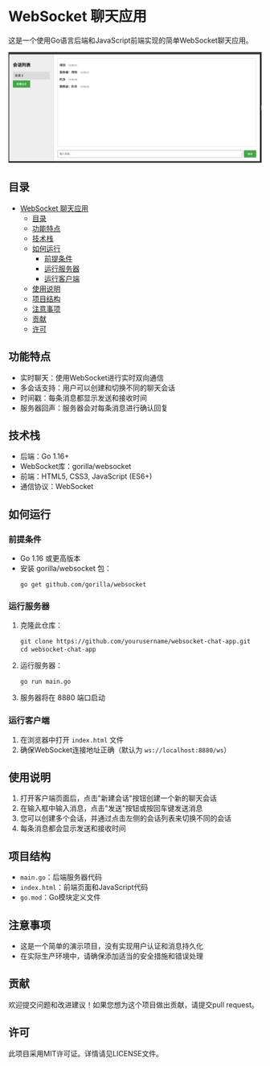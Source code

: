 # WebSocket 聊天应用

这是一个使用Go语言后端和JavaScript前端实现的简单WebSocket聊天应用。

![演示图片](img/demo.png)

## 目录

- [WebSocket 聊天应用](#websocket-聊天应用)
  - [目录](#目录)
  - [功能特点](#功能特点)
  - [技术栈](#技术栈)
  - [如何运行](#如何运行)
    - [前提条件](#前提条件)
    - [运行服务器](#运行服务器)
    - [运行客户端](#运行客户端)
  - [使用说明](#使用说明)
  - [项目结构](#项目结构)
  - [注意事项](#注意事项)
  - [贡献](#贡献)
  - [许可](#许可)

## 功能特点

- 实时聊天：使用WebSocket进行实时双向通信
- 多会话支持：用户可以创建和切换不同的聊天会话
- 时间戳：每条消息都显示发送和接收时间
- 服务器回声：服务器会对每条消息进行确认回复

## 技术栈

- 后端：Go 1.16+ 
- WebSocket库：gorilla/websocket
- 前端：HTML5, CSS3, JavaScript (ES6+)
- 通信协议：WebSocket

## 如何运行

### 前提条件

- Go 1.16 或更高版本
- 安装 gorilla/websocket 包：
  ```
  go get github.com/gorilla/websocket
  ```

### 运行服务器

1. 克隆此仓库：
   ```
   git clone https://github.com/yourusername/websocket-chat-app.git
   cd websocket-chat-app
   ```
2. 运行服务器：
   ```
   go run main.go
   ```
3. 服务器将在 8880 端口启动

### 运行客户端

1. 在浏览器中打开 `index.html` 文件
2. 确保WebSocket连接地址正确（默认为 `ws://localhost:8880/ws`）

## 使用说明

1. 打开客户端页面后，点击"新建会话"按钮创建一个新的聊天会话
2. 在输入框中输入消息，点击"发送"按钮或按回车键发送消息
3. 您可以创建多个会话，并通过点击左侧的会话列表来切换不同的会话
4. 每条消息都会显示发送和接收时间

## 项目结构

- `main.go`：后端服务器代码
- `index.html`：前端页面和JavaScript代码
- `go.mod`：Go模块定义文件

## 注意事项

- 这是一个简单的演示项目，没有实现用户认证和消息持久化
- 在实际生产环境中，请确保添加适当的安全措施和错误处理

## 贡献

欢迎提交问题和改进建议！如果您想为这个项目做出贡献，请提交pull request。

## 许可

此项目采用MIT许可证。详情请见LICENSE文件。